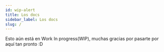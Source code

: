 ```yaml
---
id: wip-alert
title: Los docs 
sidebar_label: Los docs
slug: /
---
```


Esto aún está en Work In progress(WIP), muchas gracias por pasarte por aquí tan pronto :D
